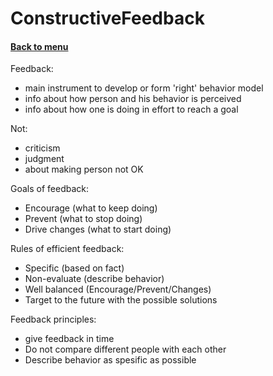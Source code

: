 <h1>ConstructiveFeedback</h1> 
<h4> 

[Back to menu](..%2FMenu.md)

</h4>

Feedback:
- main instrument to develop or form 'right' behavior model
- info about how person and his behavior is perceived
- info about how one is doing in effort to reach a goal

Not:
- criticism
- judgment
- about making person not OK

Goals of feedback:
- Encourage (what to keep doing)
- Prevent (what to stop doing)
- Drive changes (what to start doing)

Rules of efficient feedback:
- Specific (based on fact)
- Non-evaluate (describe behavior)
- Well balanced (Encourage/Prevent/Changes)
- Target to the future with the possible solutions

Feedback principles: 
- give feedback in time
- Do not compare different people with each other
- Describe behavior as spesific as possible